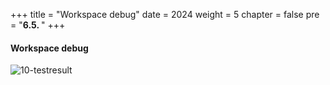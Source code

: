 +++
title = "Workspace debug"
date = 2024
weight = 5
chapter = false
pre = "<b>6.5. </b>"
+++ 

#### Workspace debug

![10-testresult](/images/10-testresult/workspace-debug-sample.gif?width=90pc)
